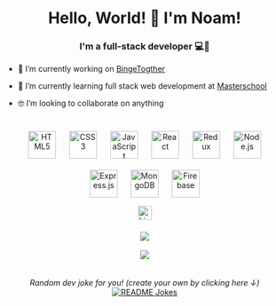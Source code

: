 # <div align="center" width="500">Hello, World! 👋 I'm Noam!</div>  
  

### <div align="center">I'm  a full-stack developer 💻📱</div>  
  

- 🔭 I’m currently working on [BingeTogther](https://github.com/NoamRivlin/bingeTogether)  
  

- 🌱 I’m currently learning full stack web development at [Masterschool](https://www.masterschool.com/)  
  

- 🤓 I’m looking to collaborate on anything   
    

<br/>  


<div align="center">  
<a href="https://en.wikipedia.org/wiki/HTML5" target="_blank"><img style="margin: 10px" src="https://profilinator.rishav.dev/skills-assets/html5-original-wordmark.svg" alt="HTML5" height="50" /></a>  
<a href="https://www.w3schools.com/css/" target="_blank"><img style="margin: 10px" src="https://profilinator.rishav.dev/skills-assets/css3-original-wordmark.svg" alt="CSS3" height="50" /></a>  
<a href="https://www.javascript.com/" target="_blank"><img style="margin: 10px" src="https://profilinator.rishav.dev/skills-assets/javascript-original.svg" alt="JavaScript" height="50" /></a>  
<a href="https://reactjs.org/" target="_blank"><img style="margin: 10px" src="https://profilinator.rishav.dev/skills-assets/react-original-wordmark.svg" alt="React" height="50" /></a>  
<a href="https://redux.js.org/" target="_blank"><img style="margin: 10px" src="https://profilinator.rishav.dev/skills-assets/redux-original.svg" alt="Redux" height="50" /></a>  
<a href="https://nodejs.org/" target="_blank"><img style="margin: 10px" src="https://profilinator.rishav.dev/skills-assets/nodejs-original-wordmark.svg" alt="Node.js" height="50" /></a>  
<a href="https://expressjs.com/" target="_blank"><img style="margin: 10px" src="https://profilinator.rishav.dev/skills-assets/express-original-wordmark.svg" alt="Express.js" height="50" /></a>  
<a href="https://www.mongodb.com/" target="_blank"><img style="margin: 10px" src="https://profilinator.rishav.dev/skills-assets/mongodb-original-wordmark.svg" alt="MongoDB" height="50" /></a>  
<a href="https://firebase.google.com/" target="_blank"><img style="margin: 10px" src="https://profilinator.rishav.dev/skills-assets/firebase.png" alt="Firebase" height="50" /></a>  



<br/>  


<div align="center">
  <a href="https://www.linkedin.com/in/noam-rivlin" target="_blank"><img src="https://img.shields.io/badge/LinkedIn-%230077B5.svg?&style=flat-square&logo=linkedin&logoColor=white" alt="LinkedIn" height="25" style="margin:5px;"></a>
</div>  
  

<br/>  


<div align="center"><img src="https://github-readme-stats.vercel.app/api?username=NoamRivlin&show_icons=true&count_private=true&hide_border=true&title_color=7A7ADB&icon_color=2234AE&text_color=D3D3D3&bg_color=0,000000,130F40" align="center" /></div>  

<br/>  

<div>
<img src="https://komarev.com/ghpvc/?username=NoamRivlin&&style=flat-square" align="center" />
</div>  

<br />

<br/>  

<div align="center">
<i>Random dev joke for you! (create your own by clicking here ↓)</i><br>
<a href="https://readme-jokes.vercel.app"><img align="center" src="https://readme-jokes.vercel.app/api?bgColor=%23073b4c&textColor=%2306d6a0&aColor=%2306d6a0&borderColor=%2306d6a0" alt="README Jokes"></a>
</div>  

<br />
